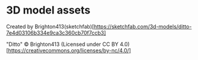 # 3D model assets
Created by Brighton413(sketchfab)[https://sketchfab.com/3d-models/ditto-7e4d03106b334e9ca3c360cb70f7ccb3]

"Ditto" © Brighton413 (Licensed under CC BY 4.0)[https://creativecommons.org/licenses/by-nc/4.0/]
